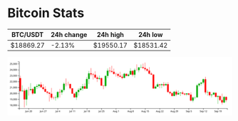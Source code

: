 # Bitcoin Stats

BTC/USDT|24h change|24h high|24h low|
|---|---|---|---|
|$18869.27|-2.13%|$19550.17|$18531.42|

<img src="./chart.svg">
